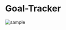 # Goal-Tracker
![sample](https://user-images.githubusercontent.com/45100515/226116500-29eb31ab-6092-4893-8006-9d4edf4be74f.png)
